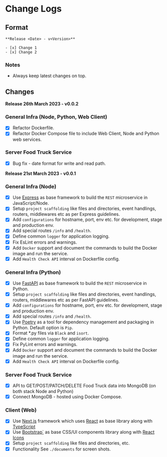 # Change Logs

## Format

```
**Release <Date> - v<Version>**

- [x] Change 1
- [x] Change 2
```

### Notes

* Always keep latest changes on top.

## Changes

**Release 26th March 2023 - v0.0.2**

### General Infra (Node, Python, Web Client)

- [x] Refactor Dockerfile.
- [x] Refactor Docker Compose file to include Web Client, Node and Python web services.

### Server Food Truck Service

- [x] Bug fix - date format for write and read path.

**Release 21st March 2023 - v0.0.1**

### General Infra (Node)

- [x] Use [Express](https://expressjs.com/) as base framework to build the `REST` microservice in JavaScript/Node.
- [x] Setup `project scaffolding` like files and directories, event handlings, routers, middlewares etc as per Express guidelines.
- [x] Add `configurations` for hostname, port, env etc. for development, stage and production env.
- [x] Add special routes `/info` and `/health`.
- [x] Define common `logger` for application logging.
- [x] Fix EsLint errors and warnings.
- [x] Add `Docker` support and document the commands to build the Docker image and run the service.
- [x] Add `Health Check API` interval on Dockerfile config.

### General Infra (Python)

- [x] Use [FastAPI](https://fastapi.tiangolo.com/) as base framework to build the `REST` microservice in Python.
- [x] Setup `project scaffolding` like files and directories, event handlings, routers, middlewares etc as per FastAPI guidelines.
- [x] Add `configurations` for hostname, port, env etc. for development, stage and production env.
- [x] Add special routes `/info` and `/health`.
- [x] Use [Poetry](https://python-poetry.org/docs/) as a tool for dependency management and packaging in Python. Default option is `Pip`.
- [x] Format *.py files via `Black` and `isort`.
- [x] Define common `logger` for application logging.
- [x] Fix PyLint errors and warnings.
- [x] Add `Docker` support and document the commands to build the Docker image and run the service.
- [x] Add `Health Check API` interval on Dockerfile config.

### Server Food Truck Service

- [x] API to GET/POST/PATCH/DELETE Food Truck data into MongoDB (on both stack Node and Python)
- [x] Connect MongoDB - hosted using Docker Compose.

### Client (Web)

- [x] Use [Next.js](https://nextjs.org/) framework which uses [React](https://react.dev/) as base library along with [TypeScript](https://www.typescriptlang.org/)
- [x] Use [Bootstrap`](https://getbootstrap.com/) as base CSS/UI components library along with [React Icons](https://react-icons.github.io/react-icons/)
- [x] Setup `project scaffolding` like files and directories, etc.
- [x] Functionality See `./documents` for screen shots.
